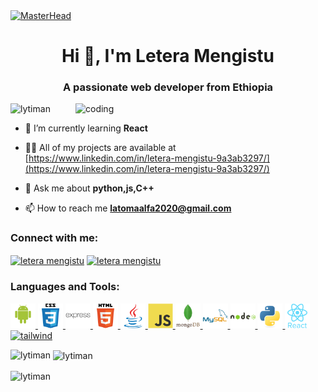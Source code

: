 <a href="https://rishavchanda.io">
  <img src="https://s3.us-east-1.amazonaws.com/asugv5-assets/archive/uploads/images/main/_featureLarge/FF-code-programing-700X467.jpg" width="600" alt="MasterHead">
</a>
<h1 align="center">Hi 👋, I'm Letera Mengistu</h1>
<h3 align="center">A passionate web developer from Ethiopia</h3>
<img align="right" alt="coding" width="400" src="https://cdn.dribbble.com/users/2344027/screenshots/5568384/media/85edf020dad3fa2fa90c63753a8e4313.gif" />
<p align="left"> <img src="https://komarev.com/ghpvc/?username=lytiman&label=Profile%20views&color=0e75b6&style=flat" alt="lytiman" /> </p>

- 🌱 I’m currently learning **React**

- 👨‍💻 All of my projects are available at [https://www.linkedin.com/in/letera-mengistu-9a3ab3297/](https://www.linkedin.com/in/letera-mengistu-9a3ab3297/)

- 💬 Ask me about **python,js,C++**

- 📫 How to reach me **latomaalfa2020@gmail.com**

<h3 align="left">Connect with me:</h3>
<p align="left">
<a href="https://linkedin.com/in/letera mengistu" target="blank"><img align="center" src="https://raw.githubusercontent.com/rahuldkjain/github-profile-readme-generator/master/src/images/icons/Social/linked-in-alt.svg" alt="letera mengistu" height="30" width="40" /></a>
<a href="https://fb.com/letera mengistu" target="blank"><img align="center" src="https://raw.githubusercontent.com/rahuldkjain/github-profile-readme-generator/master/src/images/icons/Social/facebook.svg" alt="letera mengistu" height="30" width="40" /></a>
</p>

<h3 align="left">Languages and Tools:</h3>
<p align="left"> <a href="https://developer.android.com" target="_blank" rel="noreferrer"> <img src="https://raw.githubusercontent.com/devicons/devicon/master/icons/android/android-original-wordmark.svg" alt="android" width="40" height="40"/> </a> <a href="https://www.w3schools.com/css/" target="_blank" rel="noreferrer"> <img src="https://raw.githubusercontent.com/devicons/devicon/master/icons/css3/css3-original-wordmark.svg" alt="css3" width="40" height="40"/> </a> <a href="https://expressjs.com" target="_blank" rel="noreferrer"> <img src="https://raw.githubusercontent.com/devicons/devicon/master/icons/express/express-original-wordmark.svg" alt="express" width="40" height="40"/> </a> <a href="https://www.w3.org/html/" target="_blank" rel="noreferrer"> <img src="https://raw.githubusercontent.com/devicons/devicon/master/icons/html5/html5-original-wordmark.svg" alt="html5" width="40" height="40"/> </a> <a href="https://www.java.com" target="_blank" rel="noreferrer"> <img src="https://raw.githubusercontent.com/devicons/devicon/master/icons/java/java-original.svg" alt="java" width="40" height="40"/> </a> <a href="https://developer.mozilla.org/en-US/docs/Web/JavaScript" target="_blank" rel="noreferrer"> <img src="https://raw.githubusercontent.com/devicons/devicon/master/icons/javascript/javascript-original.svg" alt="javascript" width="40" height="40"/> </a> <a href="https://www.mongodb.com/" target="_blank" rel="noreferrer"> <img src="https://raw.githubusercontent.com/devicons/devicon/master/icons/mongodb/mongodb-original-wordmark.svg" alt="mongodb" width="40" height="40"/> </a> <a href="https://www.mysql.com/" target="_blank" rel="noreferrer"> <img src="https://raw.githubusercontent.com/devicons/devicon/master/icons/mysql/mysql-original-wordmark.svg" alt="mysql" width="40" height="40"/> </a> <a href="https://nodejs.org" target="_blank" rel="noreferrer"> <img src="https://raw.githubusercontent.com/devicons/devicon/master/icons/nodejs/nodejs-original-wordmark.svg" alt="nodejs" width="40" height="40"/> </a> <a href="https://www.python.org" target="_blank" rel="noreferrer"> <img src="https://raw.githubusercontent.com/devicons/devicon/master/icons/python/python-original.svg" alt="python" width="40" height="40"/> </a> <a href="https://reactjs.org/" target="_blank" rel="noreferrer"> <img src="https://raw.githubusercontent.com/devicons/devicon/master/icons/react/react-original-wordmark.svg" alt="react" width="40" height="40"/> </a> <a href="https://tailwindcss.com/" target="_blank" rel="noreferrer"> <img src="https://www.vectorlogo.zone/logos/tailwindcss/tailwindcss-icon.svg" alt="tailwind" width="40" height="40"/> </a> </p>

<p><img align="left" src="https://github-readme-stats.vercel.app/api/top-langs?username=lytiman&show_icons=true&locale=en&layout=compact" alt="lytiman" /></p>

<p>&nbsp;<img align="center" src="https://github-readme-stats.vercel.app/api?username=lytiman&show_icons=true&locale=en" alt="lytiman" /></p>

<p><img align="center" src="https://github-readme-streak-stats.herokuapp.com/?user=lytiman&" alt="lytiman" /></p>

